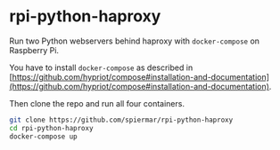 # rpi-python-haproxy
Run two Python webservers behind haproxy with `docker-compose` on Raspberry Pi.

You have to install `docker-compose` as described in [https://github.com/hypriot/compose#installation-and-documentation](https://github.com/hypriot/compose#installation-and-documentation).

Then clone the repo and run all four containers.

```bash
git clone https://github.com/spiermar/rpi-python-haproxy
cd rpi-python-haproxy
docker-compose up
```
